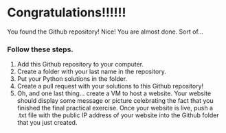 # Congratulations!!!!!!

You found the Github repository!  Nice!  You are almost done.  Sort of...

### Follow these steps.
1. Add this Github repository to your computer.
2. Create a folder with your last name in the repository.
3. Put your Python solutions in the folder.
4. Create a pull request with your solutions to this Github repository!
5. Oh, and one last thing... create a VM to host a website.  Your website should display some message or picture celebrating the fact that you finished the final practical exercise.  Once your website is live, push a .txt file with the public IP address of your website into the Github folder that you just created.
